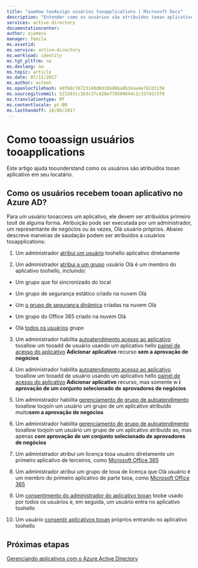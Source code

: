 ```yaml
---
title: "aaaHow tooAssign usuários tooapplications | Microsoft Docs"
description: "Entender como os usuários são atribuídos tooan aplicativo em seu locatário"
services: active-directory
documentationcenter: 
author: ajamess
manager: femila
ms.assetid: 
ms.service: active-directory
ms.workload: identity
ms.tgt_pltfrm: na
ms.devlang: na
ms.topic: article
ms.date: 07/11/2017
ms.author: asteen
ms.openlocfilehash: 4df60c7d723140d0d1bbd6ba8b34aa4e762d1138
ms.sourcegitcommit: 523283cc1b3c37c428e77850964dc1c33742c5f0
ms.translationtype: MT
ms.contentlocale: pt-BR
ms.lasthandoff: 10/06/2017
---
```

# <a name="how-tooassign-users-tooapplications"></a>Como tooassign usuários tooapplications

Este artigo ajuda toounderstand como os usuários são atribuídos tooan aplicativo em seu locatário.

## <a name="how-do-users-get-assigned-tooan-application-in-azure-ad"></a>Como os usuários recebem tooan aplicativo no Azure AD?

Para um usuário tooaccess um aplicativo, ele devem ser atribuídos primeiro tooit de alguma forma. Atribuição pode ser executada por um administrador, um representante de negócios ou às vezes, Olá usuário próprios. Abaixo descreve maneiras de saudação podem ser atribuídos a usuários tooapplications:

1.  Um administrador [atribui um usuário](https://docs.microsoft.com/azure/active-directory/active-directory-coreapps-assign-user-azure-portal) toohello aplicativo diretamente

2.  Um administrador [atribui a um grupo](https://docs.microsoft.com/azure/active-directory/active-directory-coreapps-assign-user-azure-portal) usuário Olá é um membro do aplicativo toohello, incluindo:

  * Um grupo que foi sincronizado do local

  * Um grupo de segurança estático criado na nuvem Olá

  * Um [o grupo de segurança dinâmica](https://docs.microsoft.com/azure/active-directory/active-directory-groups-dynamic-membership-azure-portal) criadas na nuvem Olá

  * Um grupo do Office 365 criado na nuvem Olá

  * Olá [todos os usuários](https://docs.microsoft.com/azure/active-directory/active-directory-accessmanagement-dedicated-groups) grupo

3.  Um administrador habilita [autoatendimento acesso ao aplicativo](https://docs.microsoft.com/azure/active-directory/active-directory-self-service-application-access) tooallow um tooadd de usuário usando um aplicativo hello [painel de acesso do aplicativo](https://docs.microsoft.com/azure/active-directory/active-directory-saas-access-panel-introduction) **Adicionar aplicativo** recurso **sem a aprovação de negócios**

4.  Um administrador habilita [autoatendimento acesso ao aplicativo](https://docs.microsoft.com/azure/active-directory/active-directory-self-service-application-access) tooallow um tooadd de usuário usando um aplicativo hello [painel de acesso do aplicativo](https://docs.microsoft.com/azure/active-directory/active-directory-saas-access-panel-introduction) **Adicionar aplicativo** recurso, mas somente w **i aprovação de um conjunto selecionado de aprovadores de negócios**

5.  Um administrador habilita [gerenciamento de grupo de autoatendimento](https://docs.microsoft.com/azure/active-directory/active-directory-accessmanagement-self-service-group-management) tooallow toojoin um usuário um grupo de um aplicativo atribuído muito**sem a aprovação de negócios**

6.  Um administrador habilita [gerenciamento de grupo de autoatendimento](https://docs.microsoft.com/azure/active-directory/active-directory-accessmanagement-self-service-group-management) tooallow toojoin um usuário um grupo de um aplicativo atribuído ao, mas apenas **com aprovação de um conjunto selecionado de aprovadores de negócios**

7.  Um administrador atribui um licença tooa usuário diretamente um primeiro aplicativo de terceiros, como [Microsoft Office 365](http://products.office.com/)

8.  Um administrador atribui um grupo de tooa de licença que Olá usuário é um membro do primeiro aplicativo de parte tooa, como [Microsoft Office 365](http://products.office.com/)

9.  Um [consentimento do administrador do aplicativo tooan](https://docs.microsoft.com/azure/active-directory/develop/active-directory-devhowto-multi-tenant-overview#understanding-user-and-admin-consent) toobe usado por todos os usuários e, em seguida, um usuário entra no aplicativo toohello

10. Um usuário [consentir aplicativos tooan](https://docs.microsoft.com/azure/active-directory/develop/active-directory-devhowto-multi-tenant-overview#understanding-user-and-admin-consent) próprios entrando no aplicativo toohello

## <a name="next-steps"></a>Próximas etapas
[Gerenciando aplicativos com o Azure Active Directory](active-directory-enable-sso-scenario.md)
